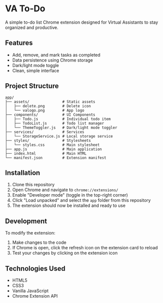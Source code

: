 # VA To-Do

A simple to-do list Chrome extension designed for Virtual Assistants to stay organized and productive.

## Features

- Add, remove, and mark tasks as completed
- Data persistence using Chrome storage
- Dark/light mode toggle
- Clean, simple interface

## Project Structure

```
app/
├── assets/               # Static assets
│   ├── delete.png        # Delete icon
│   └── valogo.png        # App logo
├── components/           # UI Components
│   ├── Todo.js           # Individual todo item
│   ├── TodoList.js       # Todo list manager
│   └── ThemeToggler.js   # Dark/light mode toggler
├── services/             # Services
│   └── StorageService.js # Local storage service
├── styles/               # Stylesheets
│   └── styles.css        # Main stylesheet
├── app.js                # Main application
├── index.html            # Main HTML
└── manifest.json         # Extension manifest
```

## Installation

1. Clone this repository
2. Open Chrome and navigate to `chrome://extensions/`
3. Enable "Developer mode" (toggle in the top-right corner)
4. Click "Load unpacked" and select the `app` folder from this repository
5. The extension should now be installed and ready to use

## Development

To modify the extension:

1. Make changes to the code
2. If Chrome is open, click the refresh icon on the extension card to reload
3. Test your changes by clicking on the extension icon

## Technologies Used

- HTML5
- CSS3
- Vanilla JavaScript
- Chrome Extension API 